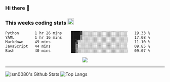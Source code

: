 ### Hi there 👋

<!--START_SECTION:giphy-->
<!--END_SECTION:giphy-->

### This weeks coding stats <img src="https://media1.giphy.com/media/LmNwrBhejkK9EFP504/giphy.gif?cid=ecf05e4723nsktnyyj53u162g7cy5rjqfg6gz06kxdg5y55g&rid=giphy.gif" width="20" height="20" />
<!--START_SECTION:waka-->
```text
Python       1 hr 26 mins    ████▓░░░░░░░░░░░░░░░░░░░░   19.33 % 
YAML         1 hr 16 mins    ████▒░░░░░░░░░░░░░░░░░░░░   17.08 % 
Markdown     49 mins         ██▓░░░░░░░░░░░░░░░░░░░░░░   11.10 % 
JavaScript   44 mins         ██▒░░░░░░░░░░░░░░░░░░░░░░   09.85 % 
Bash         40 mins         ██▒░░░░░░░░░░░░░░░░░░░░░░   09.07 % 
```
<!--END_SECTION:waka-->

<!--START_SECTION:comicstrip-->
<p align="center">
 <a href="https://xkcd.com/">
 <img src="https://imgs.xkcd.com/comics/bigger_problem.png" />
</a>
</p>
<!--END_SECTION:comicstrip-->

---

![ism0080's Github Stats](https://github-readme-stats.vercel.app/api?username=ism0080&show_icons=true%hide_border=true&hide=issues)
![Top Langs](https://github-readme-stats.vercel.app/api/top-langs/?username=ism0080&layout=compact)

<!--
**ism0080/ism0080** is a ✨ _special_ ✨ repository because its `README.md` (this file) appears on your GitHub profile.

Here are some ideas to get you started:

- 🔭 I’m currently working on ...
- 🌱 I’m currently learning ...
- 👯 I’m looking to collaborate on ...
- 🤔 I’m looking for help with ...
- 💬 Ask me about ...
- 📫 How to reach me: ...
- 😄 Pronouns: ...
- ⚡ Fun fact: ...
-->
